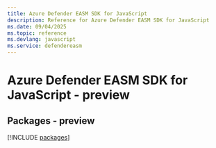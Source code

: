 ```yaml
---
title: Azure Defender EASM SDK for JavaScript
description: Reference for Azure Defender EASM SDK for JavaScript
ms.date: 09/04/2025
ms.topic: reference
ms.devlang: javascript
ms.service: defendereasm
---
```

# Azure Defender EASM SDK for JavaScript - preview
## Packages - preview
[!INCLUDE [packages](defender-easm-index.md)]
